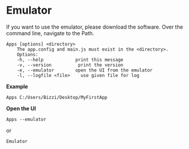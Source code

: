 # Emulator
If you want to use the emulator, please download the software. Over the command line, navigate to the Path.

    Apps [options] <directory>
        The app.config and main.js must exist in the <directory>.
    	Options:
    	-h, --help			  print this message
    	-v, --version		   print the version
    	-e, --emulator		  open the UI from the emulator
    	-l, --logfile <file>	use given file for log

**Example**

    Apps C:/Users/Bizzi/Desktop/MyFirstApp
    
**Open the UI**

    Apps --emulator
or

    Emulator